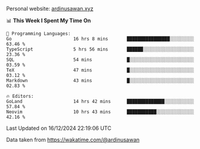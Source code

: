 Personal website: [ardinusawan.xyz](https://ardinusawan.xyz)

<!--START_SECTION:waka-->
📊 **This Week I Spent My Time On** 

```text
💬 Programming Languages: 
Go                       16 hrs 8 mins       ████████████████░░░░░░░░░   63.46 % 
TypeScript               5 hrs 56 mins       ██████░░░░░░░░░░░░░░░░░░░   23.36 % 
SQL                      54 mins             █░░░░░░░░░░░░░░░░░░░░░░░░   03.59 % 
TeX                      47 mins             █░░░░░░░░░░░░░░░░░░░░░░░░   03.12 % 
Markdown                 43 mins             █░░░░░░░░░░░░░░░░░░░░░░░░   02.83 % 

🔥 Editors: 
GoLand                   14 hrs 42 mins      ██████████████░░░░░░░░░░░   57.84 % 
Neovim                   10 hrs 43 mins      ███████████░░░░░░░░░░░░░░   42.16 % 
```


 Last Updated on 16/12/2024 22:19:06 UTC
<!--END_SECTION:waka-->
Data taken from https://wakatime.com/@ardinusawan
